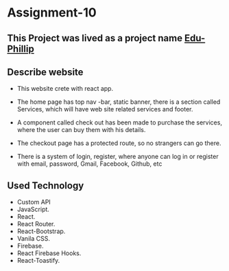 # Assignment-10

## This Project was lived as a project name [Edu-Phillip]( edu-phillip.web.app )


## Describe website 

* This website crete with react app.

* The home page has top nav -bar, static banner, there is a section called Services, which will have web site related services and footer.

* A component called check out has been made to purchase the services, where the user can buy them with his details.

* The checkout page has a protected route, so no strangers can go there.

* There is a system of login, register, where anyone can log in or register with email, password, Gmail, Facebook, Github, etc

## Used Technology

- Custom API
- JavaScript.
- React.
- React Router.
- React-Bootstrap.
- Vanila CSS.
- Firebase.
- React Firebase Hooks.
- React-Toastify.